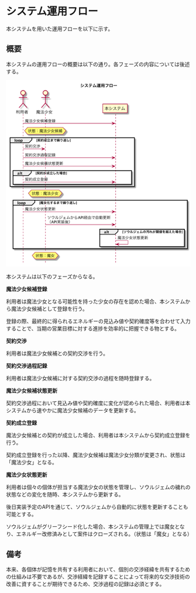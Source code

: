 # システム運用フロー

本システムを用いた運用フローを以下に示す。

## 概要

本システムの運用フローの概要は以下の通り。各フェーズの内容については後述する。

![](images/flow.png)

本システムは以下のフェーズからなる。

**魔法少女候補登録**

利用者は魔法少女となる可能性を持った少女の存在を認めた場合、本システムから魔法少女候補として登録を行う。

登録の際、最終的に得られるエネルギーの見込み値や契約確度等を合わせて入力することで、当期の営業目標に対する進捗を効率的に把握できる物とする。

**契約交渉**

利用者は魔法少女候補との契約交渉を行う。

**契約交渉過程記録**

利用者は魔法少女候補に対する契約交渉の過程を随時登録する。

**魔法少女候補状態更新**

契約交渉過程において見込み値や契約確度に変化が認められた場合、利用者は本システムから速やかに魔法少女候補のデータを更新する。

**契約成立登録**

魔法少女候補との契約が成立した場合、利用者は本システムから契約成立登録を行う。

契約成立登録を行った以降、魔法少女候補は魔法少女分類が変更され、状態は「魔法少女」となる。

**魔法少女状態更新**

利用者は個々の個体が担当する魔法少女の状態を管理し、ソウルジェムの穢れの状態などの変化を随時、本システムから更新する。

後日実装予定のAPIを通じて、ソウルジェムから自動的に状態を更新することも可能とする。

ソウルジェムがグリーフシード化した場合、本システムの管理上では魔女となり、エネルギー改修済みとして案件はクローズされる。（状態は「魔女」となる）

## 備考

本来、各個体が記憶を共有する利用者において、個別の交渉経緯を共有するための仕組みは不要であるが、交渉経緯を記録することによって将来的な交渉技術の改善に資することが期待できるため、交渉過程の記録は必須とする。
